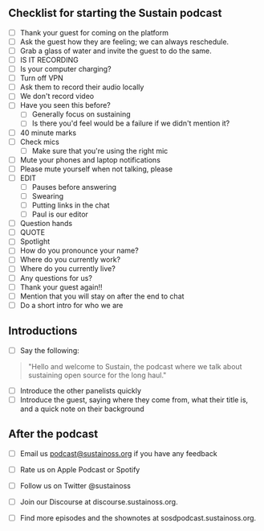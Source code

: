 ## Checklist for starting the Sustain podcast
- [ ] Thank your guest for coming on the platform
- [ ] Ask the guest how they are feeling; we can always reschedule.
- [ ] Grab a glass of water and invite the guest to do the same.
- [ ] IS IT RECORDING
- [ ] Is your computer charging?
- [ ] Turn off VPN
- [ ] Ask them to record their audio locally
- [ ] We don't record video
- [ ] Have you seen this before?
  - [ ] Generally focus on sustaining
  - [ ] Is there you'd feel would be a failure if we didn't mention it?
- [ ] 40 minute marks
- [ ] Check mics
  - [ ] Make sure that you're using the right mic
- [ ] Mute your phones and laptop notifications
- [ ] Please mute yourself when not talking, please
- [ ] EDIT
  - [ ] Pauses before answering
  - [ ] Swearing
  - [ ] Putting links in the chat
  - [ ] Paul is our editor
- [ ] Question hands
- [ ] QUOTE
- [ ] Spotlight
- [ ] How do you pronounce your name?
- [ ] Where do you currently work?
- [ ] Where do you currently live?
- [ ] Any questions for us?
- [ ] Thank your guest again!!
- [ ] Mention that you will stay on after the end to chat
- [ ] Do a short intro for who we are

## Introductions
- [ ] Say the following:
> "Hello and welcome to Sustain, the podcast where we talk about sustaining open source for the long haul."
- [ ] Introduce the other panelists quickly
- [ ] Introduce the guest, saying where they come from, what their title is, and a quick note on their background

## After the podcast
- [ ] Email us podcast@sustainoss.org if you have any feedback
- [ ] Rate us on Apple Podcast or Spotify
- [ ] Follow us on Twitter @sustainoss
- [ ] Join our Discourse at discourse.sustainoss.org.
- [ ] Find more episodes and the shownotes at sosdpodcast.sustainoss.org. 

